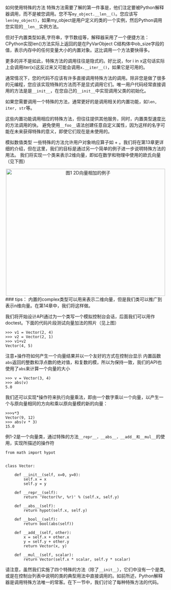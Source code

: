 
如何使用特殊的方法
特殊方法需要了解的第一件事是，他们注定要被Python解释器调用，而不是被您调用。您不写`my_object.__len__()`。您应该写`len(my_object)`，如果my_object是用户定义的类的一个实例，然后Python调用您实现的`__len__`实例方法。

但对于内置类型如表,字符串，字节数组等，解释器采用了一个便捷方法：CPython实现len()方法实际上返回的是在PyVarObject C结构体中ob_size字段的值，表示内存中的任何变量大小的内置对象。这比调用一个方法要快得多。

更多的并不是如此，特殊方法的调用往往是隐式的。好比说，for i in x这句话实际上会调用iter(x)这反过来又可能会调用`x.__iter__()`，如果它是可用的。

通常情况下，您的代码不应该有许多直接调用特殊方法的调用。除非您是做了很多的元编程，您应该实现特殊的方法而不是显式调用它们。唯一用户代码经常直接调用的方法是是`__init__`，在您自己的`__init__`中实现调用父类的初始化。

如果您需要调用一个特殊的方法，通常更好的是调用相关的内置功能，如`len, iter, str`等。

这些内置功能调用相应的特殊方法，但往往提供其他服务，同时，内置类型速度比的方法调用的快。
避免使用`__foo__`语法创建任意自定义属性，因为这样的名字可能在未来获得特殊的意义，即使它们现在是未使用的。

模拟数值类型
一些特殊的方法允许用户对象响应算子如 + 。我们将在第13章更详细的介绍，但在这里，我们的目标是通过另一个简单的例子进一步说明特殊方法的用法。
我们将实现一个类来表示2维向量，即如在数学和物理中使用的欧氏向量（见下图）

<div align=center>
<img src="http://ww4.sinaimg.cn/large/006y8lVagw1f8e3kqylgfj30q80k0abc.jpg" width="500" height="400" alt="图1 2D向量相加的例子"/>
</div>
### tips：
内置的complex类型可以用来表示二维向量，但是我们类可以推广到表示n维向量。在第14章中，我们将这样做。


我们将开始设计API通过为一个类写一个模拟控制台会话，后面我们可以用作doctest。下面的代码片段测试向量加法的照片（见上图）
```
>>> v1 = Vector(2, 4) 
>>> v2 = Vector(2, 1) 
>>> v1+v2 
Vector(4, 5)
```
注意+操作符如何产生一个向量结果并以一个友好的方式在控制台显示
内置函数`abs`返回的整数和浮点数的绝对值，和复数的模，所以为保持一致，我们的API也使用了`abs`来计算一个向量的大小
```
>>> v = Vector(3, 4) 
>>> abs(v)
5.0
```
我们还可以实现*操作符来执行向量乘法，即由一个数字乘以一个向量，以产生一个与原向量相同的方向和乘以原向量模的新的向量：
```
>>>v*3 
Vector(9, 12) 
>>> abs(v * 3) 
15.0
```
例1-2是一个向量类，通过特殊的方法`__repr__，__abs__，__add__和__mul__`的使用，实现所描述的操作符
```
from math import hypot


class Vector:

    def __init__(self, x=0, y=0):
        self.x = x
        self.y = y

    def __repr__(self):
        return 'Vector(%r, %r)' % (self.x, self.y)

    def __abs__(self):
        return hypot(self.x, self.y)

    def __bool__(self):
        return bool(abs(self))

    def __add__(self, other):
        x = self.x + other.x
        y = self.y + other.y
        return Vector(x, y)

    def __mul__(self, scalar):
        return Vector(self.x * scalar, self.y * scalar)
```
请注意，虽然我们实施了四个特殊的方法（除了`__init__`），它们中没有一个是类,或是在控制台列表中说明的类的典型用法中直接调用的。如前所述，Python解释器是调用特殊方法唯一的常客。在下一节中，我们讨论了每种特殊方法的代码。
